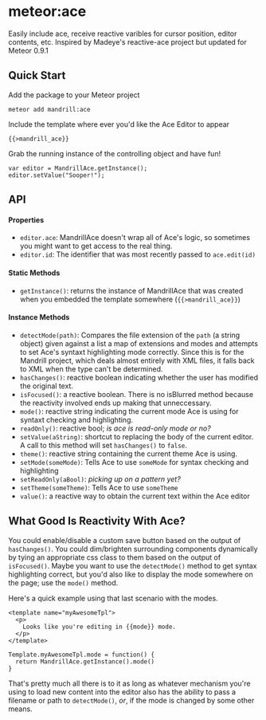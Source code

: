 meteor:ace
===================

Easily include ace, receive reactive varibles for cursor position, editor contents, etc. Inspired by Madeye's reactive-ace project but updated for Meteor 0.9.1


## Quick Start

Add the package to your Meteor project
```
meteor add mandrill:ace
```

Include the template where ever you'd like the Ace Editor to appear
```
{{>mandrill_ace}}
```

Grab the running instance of the controlling object and have fun!
```
var editor = MandrillAce.getInstance();
editor.setValue("Sooper!");
```

## API

#### Properties
  - `editor.ace`: MandrillAce doesn't wrap all of Ace's logic, so sometimes you might want to get access to the real thing.
  - `editor.id`: The identifier that was most recently passed to `ace.edit(id)`

#### Static Methods
  - `getInstance()`: returns the instance of MandrillAce that was created when you embedded the template somewhere (`{{>mandrill_ace}}`)

#### Instance Methods
  - `detectMode(path)`: Compares the file extension of the `path` (a string object) given against a list a map of extensions and modes and attempts to set Ace's syntaxt highlighting mode correctly. Since this is for the Mandrill project, which deals almost entirely with XML files, it falls back to XML when the type can't be determined.
  - `hasChanges()`: reactive boolean indicating whether the user has modified the original text.
  - `isFocused()`: a reactive boolean. There is no isBlurred method because the reactivity involved ends up making that  unneccessary.
  - `mode()`: reactive string indicating the current mode Ace is using for syntaxt checking and highlighting.
  - `readOnly()`: reactive bool; _is ace is read-only mode or no?_
  - `setValue(aString)`: shortcut to replacing the body of the current editor. A call to this method will set `hasChanges()` to `false`.
  - `theme()`: reactive string containing the current theme Ace is using.
  - `setMode(someMode)`: Tells Ace to use `someMode` for syntax checking and highlighting
  - `setReadOnly(aBool)`: _picking up on a pattern yet?_
  - `setTheme(someTheme)`: Tells Ace to use `someTheme`
  - `value()`: a reactive way to obtain the current text within the Ace editor

## What Good Is Reactivity With Ace?

You could enable/disable a custom save button based on the output of `hasChanges()`. You could dim/brighten surrounding components dynamically by tying an appropriate css class to them based on the output of `isFocused()`. Maybe you want to use the `detectMode()` method to get syntax highlighting correct, but you'd also like to display the mode somewhere on the page; use the `mode()` method.

Here's a quick example using that last scenario with the modes.
```
<template name="myAwesomeTpl">
  <p>
    Looks like you're editing in {{mode}} mode.
  </p>
</template>
```

```
Template.myAwesomeTpl.mode = function() {
  return MandrillAce.getInstance().mode()
}
```

That's pretty much all there is to it as long as whatever mechanism you're using to load new content into the editor also has the ability to pass a filename or path to `detectMode()`, _or_, if the mode is changed by some other means.
